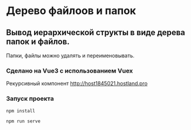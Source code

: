 # Дерево файлоов и папок
## Вывод иерархической структы в виде дерева папок и файлов.
Папки, файлы можно удалять и переименовывать.
### Сделано на Vue3 c использованием Vuex
Рекурсивный компонент
http://host1845021.hostland.pro
### Запуск проекта  
```
npm install
```
```
npm run serve
```
